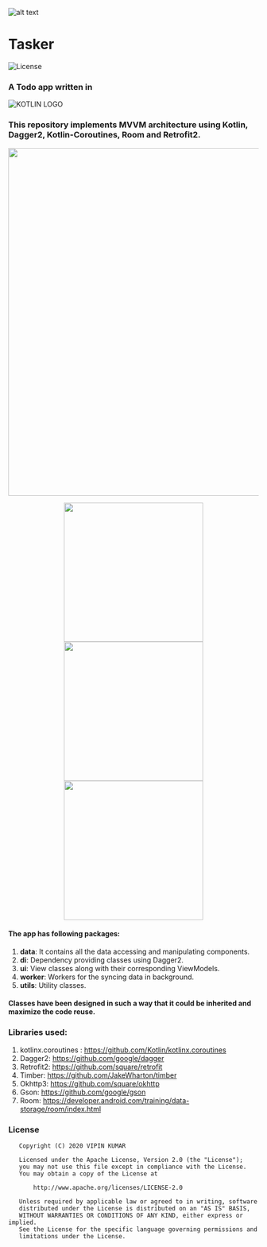 ![alt text](https://github.com/vicky7230/Tasker/blob/master/app/src/main/res/mipmap-xxxhdpi/ic_launcher_round.png "Logo")

# Tasker
![License](https://img.shields.io/badge/LICENSE-Apache%20License%202.0-blue.svg)
 
### A Todo app written in 
![KOTLIN LOGO](https://github.com/vicky7230/Tasker/blob/master/graphics/kotLogo.png "Tasker is written in kotlin")


### This repository implements MVVM architecture using Kotlin, Dagger2, Kotlin-Coroutines, Room and Retrofit2. 

<p align="center">
<img src="https://github.com/vicky7230/Tasker/blob/master/graphics/ui.jpg" width="700">
</p>

<p align="center">
  <img src="https://github.com/vicky7230/Tasker/blob/master/graphics/1.png" width="280">
  <img src="https://github.com/vicky7230/Tasker/blob/master/graphics/2.png" width="280">
  <img src="https://github.com/vicky7230/Tasker/blob/master/graphics/3.png" width="280">
</p>

#### The app has following packages:
1. **data**: It contains all the data accessing and manipulating components.
2. **di**: Dependency providing classes using Dagger2.
3. **ui**: View classes along with their corresponding ViewModels.
4. **worker**: Workers for the syncing data in background.
5. **utils**: Utility classes.

#### Classes have been designed in such a way that it could be inherited and maximize the code reuse.

### Libraries used:
1. kotlinx.coroutines : https://github.com/Kotlin/kotlinx.coroutines
2. Dagger2: https://github.com/google/dagger
3. Retrofit2: https://github.com/square/retrofit
4. Timber: https://github.com/JakeWharton/timber
5. Okhttp3: https://github.com/square/okhttp
6. Gson: https://github.com/google/gson
7. Room: https://developer.android.com/training/data-storage/room/index.html

### License
```
   Copyright (C) 2020 VIPIN KUMAR

   Licensed under the Apache License, Version 2.0 (the "License");
   you may not use this file except in compliance with the License.
   You may obtain a copy of the License at

       http://www.apache.org/licenses/LICENSE-2.0

   Unless required by applicable law or agreed to in writing, software
   distributed under the License is distributed on an "AS IS" BASIS,
   WITHOUT WARRANTIES OR CONDITIONS OF ANY KIND, either express or implied.
   See the License for the specific language governing permissions and
   limitations under the License.
```
